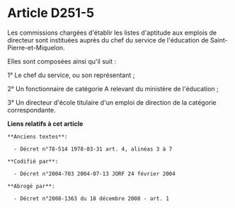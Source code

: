 # Article D251-5

Les commissions chargées d'établir les listes d'aptitude aux emplois de directeur sont instituées auprès du chef du service
de l'éducation de Saint-Pierre-et-Miquelon.

Elles sont composées ainsi qu'il suit :

1° Le chef du service, ou son représentant ;

2° Un fonctionnaire de catégorie A relevant du ministère de l'éducation ;

3° Un directeur d'école titulaire d'un emploi de direction de la catégorie correspondante.

**Liens relatifs à cet article**

	**Anciens textes**:

	  - Décret n°78-514 1978-03-31 art. 4, alinéas 3 à 7

	**Codifié par**:

	  - Décret n°2004-703 2004-07-13 JORF 24 février 2004

	**Abrogé par**:

	  - Décret n°2008-1363 du 18 décembre 2008 - art. 1
